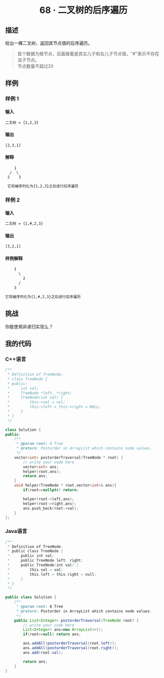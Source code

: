 # <center> 68 · 二叉树的后序遍历

## 描述

给出一棵二叉树，返回其节点值的后序遍历。

> 首个数据为根节点，后面接着是其左儿子和右儿子节点值，"#"表示不存在该子节点。  
> 节点数量不超过20


## 样例

### 样例 1

#### 输入

```txt
二叉树 = {1,2,3}
```

#### 输出

```txt
[2,3,1]
```

#### 解释

```txt
    1
  /  \
 2    3

 它将被序列化为{1,2,3}之后进行后序遍历
 ```

### 样例 2

#### 输入

```txt
二叉树 = {1,#,2,3}
```

#### 输出

```txt
[3,2,1]
```

#### 样例解释

```txt
    1
      \
        2
      /
    3

它将被序列化为{1,#,2,3}之后进行后序遍历
```

## 挑战

你能使用非递归实现么？

## 我的代码

### C++语言

```c++
/**
 * Definition of TreeNode:
 * class TreeNode {
 * public:
 *     int val;
 *     TreeNode *left, *right;
 *     TreeNode(int val) {
 *         this->val = val;
 *         this->left = this->right = NULL;
 *     }
 * }
 */

class Solution {
public:
    /**
     * @param root: A Tree
     * @return: Postorder in ArrayList which contains node values.
     */
    vector<int> postorderTraversal(TreeNode * root) {
        // write your code here
        vector<int> ans;
        helper(root,ans);
        return ans;
    }
    void helper(TreeNode * root,vector<int>& ans){
        if(root==nullptr) return;

        helper(root->left,ans);
        helper(root->right,ans);
        ans.push_back(root->val);
    }
};
```

### Java语言

```java
/**
 * Definition of TreeNode:
 * public class TreeNode {
 *     public int val;
 *     public TreeNode left, right;
 *     public TreeNode(int val) {
 *         this.val = val;
 *         this.left = this.right = null;
 *     }
 * }
 */

public class Solution {
    /**
     * @param root: A Tree
     * @return: Postorder in ArrayList which contains node values.
     */
    public List<Integer> postorderTraversal(TreeNode root) {
        // write your code here
        List<Integer> ans=new ArrayList<>();
        if(root==null) return ans;

        ans.addAll(postorderTraversal(root.left));
        ans.addAll(postorderTraversal(root.right));
        ans.add(root.val);

        return ans;
    }
}
```